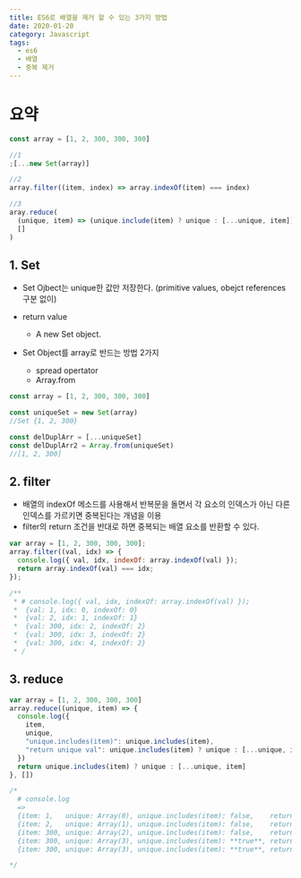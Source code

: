 ```yaml
---
title: ES6로 배열을 제거 할 수 있는 3가지 방법
date: 2020-01-20
category: Javascript
tags:
  - es6
  - 배열
  - 중복 제거
---
```


# 요약

```js
const array = [1, 2, 300, 300, 300]

//1
;[...new Set(array)]

//2
array.filter((item, index) => array.indexOf(item) === index)

//3
aray.reduce(
  (unique, item) => (unique.include(item) ? unique : [...unique, item]),
  []
)
```

## 1. Set

- Set Ojbect는 unique한 값만 저장한다. (primitive values, obejct references 구분 없이)

- return value

  - A new Set object.

- Set Object를 array로 반드는 방법 2가지
  - spread opertator
  - Array.from

```js
const array = [1, 2, 300, 300, 300]

const uniqueSet = new Set(array)
//Set {1, 2, 300}

const delDuplArr = [...uniqueSet]
const delDuplArr2 = Array.from(uniqueSet)
//[1, 2, 300]
```

## 2. filter

- 배열의 indexOf 메소드를 사용해서 반복문을 돌면서 각 요소의 인덱스가 아닌 다른 인덱스를 가르키면 중복된다는 개념을 이용
- filter의 return 조건을 반대로 하면 중복되는 배열 요소를 반환할 수 있다.

```js
var array = [1, 2, 300, 300, 300];
array.filter((val, idx) => {
  console.log({ val, idx, indexOf: array.indexOf(val) });
  return array.indexOf(val) === idx;
});

/**
 * # console.log({ val, idx, indexOf: array.indexOf(val) });
 *  {val: 1, idx: 0, indexOf: 0}
 *  {val: 2, idx: 1, indexOf: 1}
 *  {val: 300, idx: 2, indexOf: 2}
 *  {val: 300, idx: 3, indexOf: 2}
 *  {val: 300, idx: 4, indexOf: 2}
 * /
```

## 3. reduce

```js
var array = [1, 2, 300, 300, 300]
array.reduce((unique, item) => {
  console.log({
    item,
    unique,
    "unique.includes(item)": unique.includes(item),
    "return unique val": unique.includes(item) ? unique : [...unique, item],
  })
  return unique.includes(item) ? unique : [...unique, item]
}, [])

/*
  # console.log 
  => 
  {item: 1,   unique: Array(0), unique.includes(item): false,    return unique val: Array(1)}
  {item: 2,   unique: Array(1), unique.includes(item): false,    return unique val: Array(2)}
  {item: 300, unique: Array(2), unique.includes(item): false,    return unique val: Array(3)}
  {item: 300, unique: Array(3), unique.includes(item): **true**, return unique val: Array(3)}
  {item: 300, unique: Array(3), unique.includes(item): **true**, return unique val: Array(3)}

*/
```
